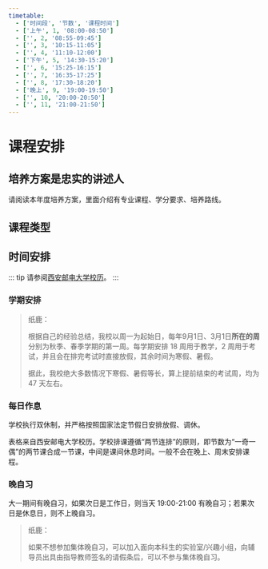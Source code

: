 ```yaml
---
timetable:
  - ['时间段', '节数', '课程时间']
  - ['上午', 1, '08:00-08:50']
  - ['', 2, '08:55-09:45']
  - ['', 3, '10:15-11:05']
  - ['', 4, '11:10-12:00']
  - ['下午', 5, '14:30-15:20']
  - ['', 6, '15:25-16:15']
  - ['', 7, '16:35-17:25']
  - ['', 8, '17:30-18:20']
  - ['晚上', 9, '19:00-19:50']
  - ['', 10, '20:00-20:50']
  - ['', 11, '21:00-21:50']
---
```


# 课程安排

<Disclaimer />

## 培养方案是忠实的讲述人

请阅读本年度培养方案，里面介绍有专业课程、学分要求、培养路线。

## 课程类型

## 时间安排

::: tip
请参阅[西安邮电大学校历](https://jyc.xupt.edu.cn/cyxx/xl.htm)。
:::

### 学期安排

> 纸鹿：
>
> 根据自己的经验总结，我校以周一为起始日，每年9月1日、3月1日**所在的周**分别为秋季、春季学期的第一周。每学期安排 18 周用于教学，2 周用于考试，并且会在排完考试时直接放假，其余时间为寒假、暑假。
>
> 据此，我校绝大多数情况下寒假、暑假等长，算上提前结束的考试周，均为 47 天左右。

### 每日作息

学校执行双休制，并严格按照国家法定节假日安排放假、调休。

<TableAutoSpan :data="$frontmatter.timetable" />

表格来自西安邮电大学校历。学校排课遵循“两节连排”的原则，即<Annotation text="1-2节、3-4节、5-6节、7-8节">节数为“一奇一偶”的两节课</Annotation>合成一节课，中间是课间休息时间。一般不会在晚上、周末安排课程。

### 晚自习

大一期间有晚自习，如果次日是工作日，则当天 19:00-21:00 有晚自习；若果次日是休息日，则不上晚自习。

> 纸鹿：
>
> 如果不想参加集体晚自习，可以加入面向本科生的实验室/兴趣小组，向辅导员出具由指导教师签名的请假条后，可以不参与集体晚自习。
